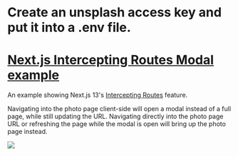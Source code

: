 # Create an unsplash access key and put it into a .env file.

# [Next.js Intercepting Routes Modal example](https://nextjs-app-route-interception.vercel.app/)

An example showing Next.js 13's [Intercepting Routes](https://beta.nextjs.org/docs/routing/intercepting-routes) feature.

Navigating into the photo page client-side will open a modal instead of a full page, while still updating the URL. Navigating directly into the photo page URL or refreshing the page while the modal is open will bring up the photo page instead.

![](./demo.gif)
